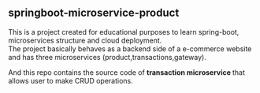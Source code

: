 ## springboot-microservice-product

This is a project created for educational purposes to learn spring-boot, microservices structure and cloud deployment.<br/>
The project basically behaves as a backend side of a e-commerce website and has three microservices (product,transactions,gateway).<br/>

And this repo contains the source code of <b>transaction microservice </b> that allows user to make CRUD operations.